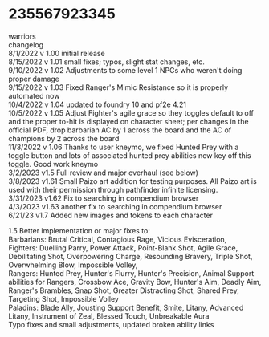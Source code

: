 # 235567923345  
warriors  
changelog  
8/1/2022 v 1.00 initial release  
8/15/2022 v 1.01 small fixes; typos, slight stat changes, etc.  
9/10/2022 v 1.02 Adjustments to some level 1 NPCs who weren't doing proper damage  
9/15/2022 v 1.03 Fixed Ranger's Mimic Resistance so it is properly automated now  
10/4/2022 v 1.04 updated to foundry 10 and pf2e 4.21  
10/5/2022 v 1.05 Adjust Fighter's agile grace so they toggles default to off and the proper to-hit is displayed on character sheet; per changes in the official PDF, drop barbarian AC by 1 across the board and the AC of champions by 2 across the board  
11/3/2022 v 1.06 Thanks to user kneymo, we fixed Hunted Prey with a toggle button and lots of associated hunted prey abilities now key off this toggle. Good work kneymo  
3/2/2023 v1.5  Full review and major overhaul (see below)  
3/8/2023 v1.61  Small Paizo art addition for testing purposes. All Paizo art is used with their permission through pathfinder infinite licensing.  
3/31/2023 v1.62 Fix to searching in compendium browser  
4/3/2023 v1.63 another fix to searching in compendium browser  
6/21/23 v1.7 Added new images and tokens to each character  

1.5
Better implementation or major fixes to:  
    Barbarians: Brutal Critical, Contagious Rage, Vicious Evisceration,  
    Fighters: Duelling Parry, Power Attack, Point-Blank Shot, Agile Grace, Debilitating Shot, Overpowering Charge, Resounding Bravery, Triple Shot, Overwhelming Blow, Impossible Volley,   
     Rangers:  Hunted Prey, Hunter's Flurry, Hunter's Precision, Animal Support abilities for Rangers, Crossbow Ace, Gravity Bow, Hunter's Aim, Deadly Aim, Ranger's Brambles, Snap Shot, Greater Distracting Shot, Shared Prey, Targeting Shot, Impossible Volley  
    Paladins: Blade Ally, Jousting Support Benefit, Smite, Litany, Advanced Litany, Instrument of Zeal, Blessed Touch, Unbreakable Aura  
Typo fixes and small adjustments, updated broken ability links  

   


